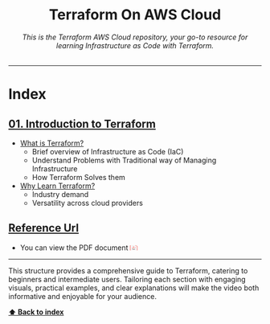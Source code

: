 <div align="center">
    <h1>Terraform On AWS Cloud</h1>
    <i>This is the Terraform AWS Cloud repository, your go-to resource for learning Infrastructure as Code with Terraform.</i>
</div>
<br />

---

# Index

## [01. Introduction to Terraform](01-introduction-to-terraform/README.md)

- [What is Terraform?](01-introduction-to-terraform#what-is-terraform)
  - Brief overview of Infrastructure as Code (IaC)
  - Understand Problems with Traditional way of Managing Infrastructure
  - How Terraform Solves them
- [Why Learn Terraform?](01-introduction-to-terraform#why-learn-terraform)
  - Industry demand
  - Versatility across cloud providers

## [Reference Url](https://docs.google.com/presentation/d/1tlv_1m1dpbwTMNpCFXc3KxsV8aArDxKX2iE4XiauSkE/edit?usp=drive_link)

- You can view the PDF document
  <a href="images/terraform-on-aws-cloud.pdf">
  <img src="images/pdf-thumbnail.png" alt="PDF Thumbnail" width="15" height="10">
  </a>

---

This structure provides a comprehensive guide to Terraform, catering to beginners and intermediate users. Tailoring each section with engaging visuals, practical examples, and clear explanations will make the video both informative and enjoyable for your audience.

**[⬆ Back to index](#index)**
